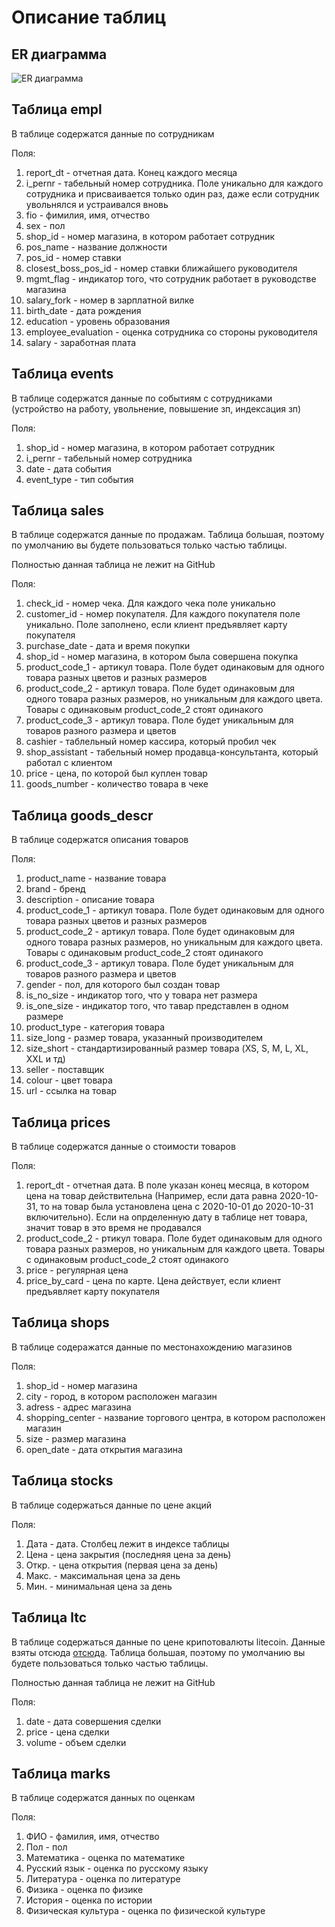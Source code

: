 # Описание таблиц

## ER диаграмма
![ER диаграмма](https://drive.google.com/uc?id=12MdQOd6PR9-hB6GN1-9BgnXWpQwPmbES)

## Таблица empl

В таблице содержатся данные по сотрудникам

Поля:

1. report_dt - отчетная дата. Конец каждого месяца
2. i_pernr - табельный номер сотрудника. Поле уникально для каждого сотрудника и присваивается только один раз, даже если сотрудник увольнялся и устраивался вновь
3. fio - фимилия, имя, отчество
4. sex - пол
5. shop_id - номер магазина, в котором работает сотрудник
6. pos_name - название должности
7. pos_id - номер ставки
8. closest_boss_pos_id - номер ставки ближайшего руководителя
9. mgmt_flag - индикатор того, что сотрудник работает в руководстве магазина
10. salary_fork	- номер в зарплатной вилке
11. birth_date - дата рождения
12. education - уровень образования
13. employee_evaluation - оценка сотрудника со стороны руководителя
14. salary - заработная плата

## Таблица events

В таблице содержатся данные по событиям с сотрудниками (устройство на работу, увольнение, повышение зп, индексация зп)

Поля:

1. shop_id - номер магазина, в котором работает сотрудник
2. i_pernr - табельный номер сотрудника
3. date - дата события
4. event_type - тип события

## Таблица sales

В таблице содержатся данные по продажам. Таблица большая, поэтому по умолчанию вы будете пользоваться только частью таблицы.

Полностью данная таблица не лежит на GitHub

Поля:

1. check_id	- номер чека. Для каждого чека поле уникально
2. customer_id - номер покупателя. Для каждого покупателя поле уникально. Поле заполнено, если клиент предъявляет карту покупателя
3. purchase_date - дата и время покупки
4. shop_id - номер магазина, в котором была совершена покупка
5. product_code_1 - артикул товара. Поле будет одинаковым для одного товара разных цветов и разных размеров
6. product_code_2 - артикул товара. Поле будет одинаковым для одного товара разных размеров, но уникальным для каждого цвета. Товары с одинаковым product_code_2 стоят одинакого
7. product_code_3 - артикул товара. Поле будет уникальным для товаров разного размера и цветов
8. cashier - таблельный номер кассира, который пробил чек
9. shop_assistant - табельный номер продавца-консультанта, который работал с клиентом
10. price - цена, по которой был куплен товар
11. goods_number - количество товара в чеке

## Таблица goods_descr

В таблице содержатся описания товаров

Поля:

1. product_name - название товара
2. brand - бренд
3. description - описание товара
4. product_code_1 - артикул товара. Поле будет одинаковым для одного товара разных цветов и разных размеров
5. product_code_2 - артикул товара. Поле будет одинаковым для одного товара разных размеров, но уникальным для каждого цвета. Товары с одинаковым product_code_2 стоят одинакого
6. product_code_3 - артикул товара. Поле будет уникальным для товаров разного размера и цветов
7. gender - пол, для которого был создан товар
8. is_no_size - индикатор того, что у товара нет размера
9. is_one_size - индикатор того, что тавар представлен в одном размере
10. product_type - категория товара
11. size_long - размер товара, указанный производителем
12. size_short - стандартизированный размер товара (XS, S, M, L, XL, XXL и тд)
13. seller - поставщик
14. colour - цвет товара
15. url - ссылка на товар

## Таблица prices

В таблице содержатся данные о стоимости товаров

Поля:

1. report_dt - отчетная дата. В поле указан конец месяца, в котором цена на товар действительна (Например, если дата равна 2020-10-31, то на товар была установлена цена с 2020-10-01 до 2020-10-31 включительно). Если на опрделенную дату в таблице нет товара, значит товар в это время не продавался
2. product_code_2 - ртикул товара. Поле будет одинаковым для одного товара разных размеров, но уникальным для каждого цвета. Товары с одинаковым product_code_2 стоят одинакого
3. price - регулярная цена
4. price_by_card - цена по карте. Цена действует, если клиент предъявляет карту покупателя

## Таблица shops

В таблице содеражатся данные по местонахождению магазинов

Поля:

1. shop_id - номер магазина
2. city - город, в котором расположен магазин
3. adress - адрес магазина
4. shopping_center - название торгового центра, в котором расположен магазин
5. size - размер магазина
6. open_date - дата открытия магазина


## Таблица stocks

В таблице содержаться данные по цене акций

Поля:

1. Дата - дата. Столбец лежит в индексе таблицы
2. Цена - цена закрытия (последняя цена за день)
3. Откр. - цена открытия (первая цена за день)
4. Макс. - максимальная цена за день
5. Мин. - минимальная цена за день


## Таблица ltc

В таблице содержаться данные по цене крипотовалюты litecoin. Данные взяты отсюда [отсюда](https://support.kraken.com/hc/en-us/articles/360047543791-Downloadable-historical-market-data-time-and-sales-). Таблица большая, поэтому по умолчанию вы будете пользоваться только частью таблицы.

Полностью данная таблица не лежит на GitHub

Поля:

1. date - дата совершения сделки
2. price - цена сделки
3. volume - объем сделки


## Таблица marks

В таблице содержатся данных по оценкам

Поля:

1. ФИО - фамилия, имя, отчество
2. Пол - пол
3. Математика - оценка по математике
4. Русский язык - оценка по русскому языку
5. Литература - оценка по литературе
6. Физика - оценка по физике
7. История - оценка по истории
8. Физическая культура - оценка по физической культуре